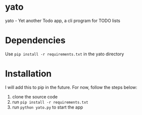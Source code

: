 # yato
yato - Yet another Todo app, a cli program for TODO lists

# Dependencies
Use `pip install -r requirements.txt` in the yato directory

# Installation
I will add this to pip in the future. For now, follow the steps below:
1. clone the source code
2. run `pip install -r requirements.txt`
3. run `python yato.py` to start the app

